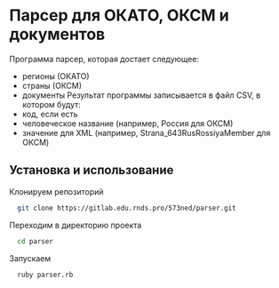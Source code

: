 
# Парсер для ОКАТО, ОКСМ и документов

Программа парсер, которая достает следующее:
- регионы (ОКАТО)
- страны (ОКСМ)
- документы
Результат программы записывается в файл CSV, в котором будут:
- код, если есть
- человеческое название (например, Россия для ОКСМ)
- значение для XML (например, Strana_643RusRossiyaMember для ОКСМ)

## Установка и использование

Клонируем репозиторий
```bash
  git clone https://gitlab.edu.rnds.pro/573ned/parser.git
```

Переходим в директорию проекта
```bash
  cd parser
```

Запускаем
```bash
  ruby parser.rb
```